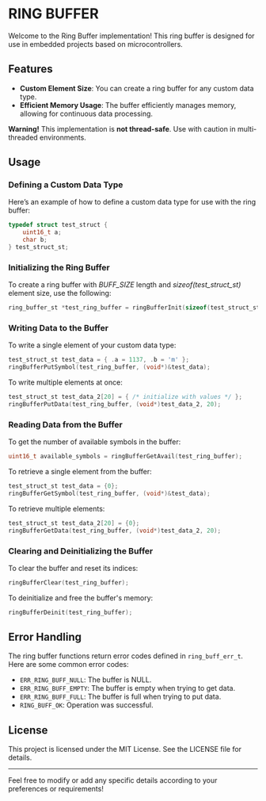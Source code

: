 # RING BUFFER

Welcome to the Ring Buffer implementation! This ring buffer is designed for use in embedded projects based on microcontrollers.

## Features

- **Custom Element Size**: You can create a ring buffer for any custom data type.
- **Efficient Memory Usage**: The buffer efficiently manages memory, allowing for continuous data processing.

**Warning!** This implementation is **not thread-safe**. Use with caution in multi-threaded environments.

## Usage

### Defining a Custom Data Type

Here’s an example of how to define a custom data type for use with the ring buffer:

```c
typedef struct test_struct {
    uint16_t a;
    char b;
} test_struct_st;
```

### Initializing the Ring Buffer

To create a ring buffer with *BUFF_SIZE* length and *sizeof(test_struct_st)* element size, use the following:

```c
ring_buffer_st *test_ring_buffer = ringBufferInit(sizeof(test_struct_st), BUFF_SIZE);
```

### Writing Data to the Buffer

To write a single element of your custom data type:

```c
test_struct_st test_data = { .a = 1137, .b = 'm' };
ringBufferPutSymbol(test_ring_buffer, (void*)&test_data);
```

To write multiple elements at once:

```c
test_struct_st test_data_2[20] = { /* initialize with values */ };
ringBufferPutData(test_ring_buffer, (void*)test_data_2, 20);
```

### Reading Data from the Buffer

To get the number of available symbols in the buffer:

```c
uint16_t available_symbols = ringBufferGetAvail(test_ring_buffer);
```

To retrieve a single element from the buffer:

```c
test_struct_st test_data = {0};
ringBufferGetSymbol(test_ring_buffer, (void*)&test_data);
```

To retrieve multiple elements:

```c
test_struct_st test_data_2[20] = {0};
ringBufferGetData(test_ring_buffer, (void*)test_data_2, 20);
```

### Clearing and Deinitializing the Buffer

To clear the buffer and reset its indices:

```c
ringBufferClear(test_ring_buffer);
```

To deinitialize and free the buffer's memory:

```c
ringBufferDeinit(test_ring_buffer);
```

## Error Handling

The ring buffer functions return error codes defined in `ring_buff_err_t`. Here are some common error codes:

- `ERR_RING_BUFF_NULL`: The buffer is NULL.
- `ERR_RING_BUFF_EMPTY`: The buffer is empty when trying to get data.
- `ERR_RING_BUFF_FULL`: The buffer is full when trying to put data.
- `RING_BUFF_OK`: Operation was successful.

## License

This project is licensed under the MIT License. See the LICENSE file for details.

---

Feel free to modify or add any specific details according to your preferences or requirements!